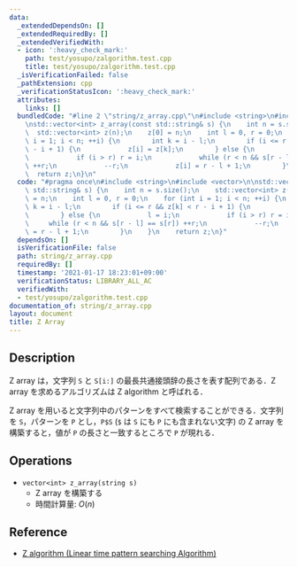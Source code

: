```yaml
---
data:
  _extendedDependsOn: []
  _extendedRequiredBy: []
  _extendedVerifiedWith:
  - icon: ':heavy_check_mark:'
    path: test/yosupo/zalgorithm.test.cpp
    title: test/yosupo/zalgorithm.test.cpp
  _isVerificationFailed: false
  _pathExtension: cpp
  _verificationStatusIcon: ':heavy_check_mark:'
  attributes:
    links: []
  bundledCode: "#line 2 \"string/z_array.cpp\"\n#include <string>\n#include <vector>\n\
    \nstd::vector<int> z_array(const std::string& s) {\n    int n = s.size();\n  \
    \  std::vector<int> z(n);\n    z[0] = n;\n    int l = 0, r = 0;\n    for (int\
    \ i = 1; i < n; ++i) {\n        int k = i - l;\n        if (i <= r && z[k] < r\
    \ - i + 1) {\n            z[i] = z[k];\n        } else {\n            l = i;\n\
    \            if (i > r) r = i;\n            while (r < n && s[r - l] == s[r])\
    \ ++r;\n            --r;\n            z[i] = r - l + 1;\n        }\n    }\n  \
    \  return z;\n}\n"
  code: "#pragma once\n#include <string>\n#include <vector>\n\nstd::vector<int> z_array(const\
    \ std::string& s) {\n    int n = s.size();\n    std::vector<int> z(n);\n    z[0]\
    \ = n;\n    int l = 0, r = 0;\n    for (int i = 1; i < n; ++i) {\n        int\
    \ k = i - l;\n        if (i <= r && z[k] < r - i + 1) {\n            z[i] = z[k];\n\
    \        } else {\n            l = i;\n            if (i > r) r = i;\n       \
    \     while (r < n && s[r - l] == s[r]) ++r;\n            --r;\n            z[i]\
    \ = r - l + 1;\n        }\n    }\n    return z;\n}"
  dependsOn: []
  isVerificationFile: false
  path: string/z_array.cpp
  requiredBy: []
  timestamp: '2021-01-17 18:23:01+09:00'
  verificationStatus: LIBRARY_ALL_AC
  verifiedWith:
  - test/yosupo/zalgorithm.test.cpp
documentation_of: string/z_array.cpp
layout: document
title: Z Array
---
```


## Description

Z array は，文字列 `S` と `S[i:]` の最長共通接頭辞の長さを表す配列である．Z array を求めるアルゴリズムは Z algorithm と呼ばれる．

Z array を用いると文字列中のパターンをすべて検索することができる．文字列を `S`，パターンを `P` とし，`P$S` (`$` は `S` にも `P` にも含まれない文字) の Z array を構築すると，値が `P` の長さと一致するところで `P` が現れる．

## Operations

- `vector<int> z_array(string s)`
    - Z array を構築する
    - 時間計算量: $O(n)$

## Reference

- [Z algorithm (Linear time pattern searching Algorithm)](https://www.geeksforgeeks.org/z-algorithm-linear-time-pattern-searching-algorithm/)